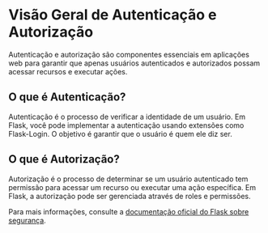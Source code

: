 # Visão Geral de Autenticação e Autorização

Autenticação e autorização são componentes essenciais em aplicações web para garantir que apenas usuários autenticados e autorizados possam acessar recursos e executar ações.

## O que é Autenticação?

Autenticação é o processo de verificar a identidade de um usuário. Em Flask, você pode implementar a autenticação usando extensões como Flask-Login. O objetivo é garantir que o usuário é quem ele diz ser.

## O que é Autorização?

Autorização é o processo de determinar se um usuário autenticado tem permissão para acessar um recurso ou executar uma ação específica. Em Flask, a autorização pode ser gerenciada através de roles e permissões.

Para mais informações, consulte a [documentação oficial do Flask sobre segurança](https://flask.palletsprojects.com/en/latest/security/).
